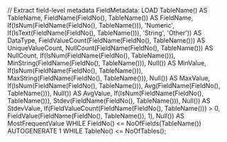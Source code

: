 // Extract field-level metadata
FieldMetadata:
LOAD
    TableName() AS TableName,
    FieldName(FieldNo(), TableName()) AS FieldName,
    If(IsNum(FieldName(FieldNo(), TableName())), 'Numeric',
        If(IsText(FieldName(FieldNo(), TableName())), 'String',
            'Other')) AS DataType,
    FieldValueCount(FieldName(FieldNo(), TableName())) AS UniqueValueCount,
    NullCount(FieldName(FieldNo(), TableName())) AS NullCount,
    If(IsNum(FieldName(FieldNo(), TableName())), MinString(FieldName(FieldNo(), TableName())), Null()) AS MinValue,
    If(IsNum(FieldName(FieldNo(), TableName())), MaxString(FieldName(FieldNo(), TableName())), Null()) AS MaxValue,
    If(IsNum(FieldName(FieldNo(), TableName())), Avg(FieldName(FieldNo(), TableName())), Null()) AS AvgValue,
    If(IsNum(FieldName(FieldNo(), TableName())), Stdev(FieldName(FieldNo(), TableName())), Null()) AS StdevValue,
    If(FieldValueCount(FieldName(FieldNo(), TableName())) > 0, FieldValue(FieldName(FieldNo(), TableName()), 1), Null()) AS MostFrequentValue
WHILE FieldNo() <= NoOfFields(TableName())
AUTOGENERATE 1
WHILE TableNo() <= NoOfTables();
